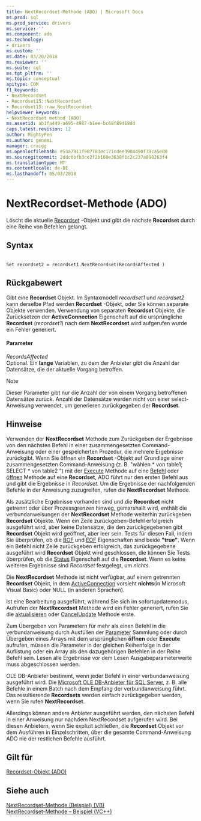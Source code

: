 ```yaml
---
title: NextRecordset-Methode (ADO) | Microsoft Docs
ms.prod: sql
ms.prod_service: drivers
ms.service: ''
ms.component: ado
ms.technology:
- drivers
ms.custom: ''
ms.date: 03/20/2018
ms.reviewer: ''
ms.suite: sql
ms.tgt_pltfrm: ''
ms.topic: conceptual
apitype: COM
f1_keywords:
- NextRecordset
- Recordset15::NextRecordset
- Recordset15::raw_NextRecordset
helpviewer_keywords:
- NextRecordset method [ADO]
ms.assetid: ab1fa449-a695-4987-b1ee-bc68f89418dd
caps.latest.revision: 12
author: MightyPen
ms.author: genemi
manager: craigg
ms.openlocfilehash: e53a7911f907783ec171cdee3904490f39ca5e00
ms.sourcegitcommit: 2ddc0bfb3ce2f2b160e3638f1c2c237a898263f4
ms.translationtype: MT
ms.contentlocale: de-DE
ms.lasthandoff: 05/03/2018
---
```

# <a name="nextrecordset-method-ado"></a>NextRecordset-Methode (ADO)
Löscht die aktuelle [Recordset](../../../ado/reference/ado-api/recordset-object-ado.md) -Objekt und gibt die nächste **Recordset** durch eine Reihe von Befehlen gelangt.  
  
## <a name="syntax"></a>Syntax  
  
```  
  
Set recordset2 = recordset1.NextRecordset(RecordsAffected )  
```  
  
## <a name="return-value"></a>Rückgabewert  
 Gibt eine **Recordset** Objekt. Im Syntaxmodell *recordset1* und *recordset2* kann derselbe Pfad werden **Recordset** -Objekt, oder Sie können separate Objekte verwenden. Verwendung von separaten **Recordset** Objekte, die Zurücksetzen der **ActiveConnection** Eigenschaft auf die ursprüngliche **Recordset** (*recordset1*) nach dem **NextRecordset** wird aufgerufen wurde ein Fehler generiert.  
  
#### <a name="parameters"></a>Parameter  
 *RecordsAffected*  
 Optional. Ein **lange** Variablen, zu dem der Anbieter gibt die Anzahl der Datensätze, die der aktuelle Vorgang betroffen.  
  
> [!NOTE]
>  Dieser Parameter gibt nur die Anzahl der von einem Vorgang betroffenen Datensätze zurück. Anzahl der Datensätze werden nicht von einer select-Anweisung verwendet, um generieren zurückgegeben der **Recordset**.  
  
## <a name="remarks"></a>Hinweise  
 Verwenden der **NextRecordset** Methode zum Zurückgeben der Ergebnisse von den nächsten Befehl in einer zusammengesetzten Command-Anweisung oder einer gespeicherten Prozedur, die mehrere Ergebnisse zurückgibt. Wenn Sie öffnen ein **Recordset** -Objekt auf Grundlage einer zusammengesetzten Command-Anweisung (z. B. "wählen \* von table1; SELECT \* von table2 ") mit der [Execute](../../../ado/reference/ado-api/execute-method-ado-command.md) Methode auf eine [Befehl](../../../ado/reference/ado-api/command-object-ado.md) oder [öffnen](../../../ado/reference/ado-api/open-method-ado-recordset.md) Methode auf eine **Recordset**, ADO führt nur den ersten Befehl aus und gibt die Ergebnisse in *Recordset*. Um die Ergebnisse der nachfolgenden Befehle in der Anweisung zuzugreifen, rufen die **NextRecordset** Methode.  
  
 Als zusätzliche Ergebnisse vorhanden sind und die **Recordset** nicht getrennt oder über Prozessgrenzen hinweg, gemarshallt wird, enthält die verbundanweisungen der **NextRecordset** Methode weiterhin zurückgeben **Recordset** Objekte. Wenn ein Zeile zurückgeben-Befehl erfolgreich ausgeführt wird, aber keine Datensätze, die den zurückgegebenen gibt **Recordset** Objekt wird geöffnet, aber leer sein. Tests für diesen Fall, indem Sie überprüfen, ob die [BOF](../../../ado/reference/ado-api/bof-eof-properties-ado.md) und [EOF](../../../ado/reference/ado-api/bof-eof-properties-ado.md) Eigenschaften sind beide **"true"**. Wenn ein Befehl nicht Zeile zurückgeben erfolgreich, das zurückgegebene ausgeführt wird **Recordset** Objekt wird geschlossen, die können Sie Tests überprüfen, ob die [Status](../../../ado/reference/ado-api/state-property-ado.md) Eigenschaft auf die **Recordset**. Wenn es keine weiteren Ergebnisse sind *Recordset* festgelegt, um *nichts*.  
  
 Die **NextRecordset** Methode ist nicht verfügbar, auf einem getrennten **Recordset** Objekt, in dem [ActiveConnection](../../../ado/reference/ado-api/activeconnection-property-ado.md) vorsieht **nichts**(in Microsoft Visual Basic) oder NULL (in anderen Sprachen).  
  
 Ist eine Bearbeitung ausgeführt, während Sie sich im sofortupdatemodus, Aufrufen der **NextRecordset** Methode wird ein Fehler generiert, rufen Sie die [aktualisieren](../../../ado/reference/ado-api/update-method.md) oder [CancelUpdate](../../../ado/reference/ado-api/cancelupdate-method-ado.md) Methode erste.  
  
 Zum Übergeben von Parametern für mehr als einen Befehl in die verbundanweisung durch Ausfüllen der [Parameter](../../../ado/reference/ado-api/parameters-collection-ado.md) Sammlung oder durch Übergeben eines Arrays mit dem ursprünglichen **öffnen** oder **Execute** aufrufen, müssen die Parameter in der gleichen Reihenfolge in der Auflistung oder ein Array als den dazugehörigen Befehlen in der Reihe Befehl sein. Lesen alle Ergebnisse vor dem Lesen Ausgabeparameterwerte muss abgeschlossen werden.  
  
 OLE DB-Anbieter bestimmt, wenn jeder Befehl in einer verbundanweisung ausgeführt wird. Die [Microsoft OLE DB-Anbieter für SQL Server](../../../ado/guide/appendixes/microsoft-ole-db-provider-for-sql-server.md), z. B. alle Befehle in einem Batch nach dem Empfang der verbundanweisung führt. Das resultierende **Recordsets** werden einfach zurückgegeben werden, wenn Sie rufen **NextRecordset**.  
  
 Allerdings können andere Anbieter ausgeführt werden, den nächsten Befehl in einer Anweisung nur nachdem NextRecordset aufgerufen wird. Bei diesen Anbietern, wenn Sie explizit schließen, die **Recordset** Objekt vor dem Ausführen in Einzelschritten, über die gesamte Command-Anweisung ADO nie der restlichen Befehle ausführt.  
  
## <a name="applies-to"></a>Gilt für  
 [Recordset-Objekt (ADO)](../../../ado/reference/ado-api/recordset-object-ado.md)  
  
## <a name="see-also"></a>Siehe auch  
 [NextRecordset-Methode (Beispiel) (VB)](../../../ado/reference/ado-api/nextrecordset-method-example-vb.md)   
 [NextRecordset-Methode – Beispiel (VC++)](../../../ado/reference/ado-api/nextrecordset-method-example-vc.md)   
